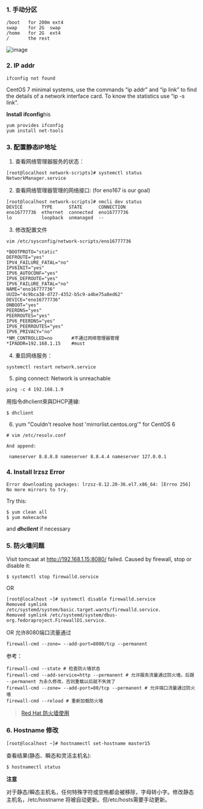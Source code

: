### 1. 手动分区

```
/boot   for 200m ext4
swap    for 2G  swap
/home   for 2G  ext4
/       the rest
```

![image](http://note.youdao.com/yws/res/6333/WEBRESOURCEd58258c0dd3dd6a0359d32824e9c7ced)

### 2. IP addr

```
ifconfig not found
```


CentOS 7 minimal systems, use the commands “ip addr” and “ip link” to find the details of a network interface card. To know the statistics use “ip -s link”.

**Install ifconfig**his

```
yum provides ifconfig
yum install net-tools
```


### 3. 配置静态IP地址
1. 查看网络管理器服务的状态：

```
[root@localhost network-scripts]# systemctl status NetworkManager.service
```

2. 查看网络管理器管理的网络接口: (for eno167 is our goal)

```
[root@localhost network-scripts]# nmcli dev status
DEVICE       TYPE      STATE      CONNECTION
eno16777736  ethernet  connected  eno16777736
lo           loopback  unmanaged  --
```


3. 修改配置文件

```
vim /etc/sysconfig/network-scripts/eno16777736
```

```
*BOOTPROTO="static"
DEFROUTE="yes"
IPV4_FAILURE_FATAL="no"
IPV6INIT="yes"
IPV6_AUTOCONF="yes"
IPV6_DEFROUTE="yes"
IPV6_FAILURE_FATAL="no"
NAME="eno16777736"
UUID="4c9bca38-d727-4352-b5c9-a4be75a8ed62"
DEVICE="eno16777736"
ONBOOT="yes"
PEERDNS="yes"
PEERROUTES="yes"
IPV6_PEERDNS="yes"
IPV6_PEERROUTES="yes"
IPV6_PRIVACY="no"
*NM_CONTROLLED=no       #不通过网络管理器管理
*IPADDR=192.168.1.15    #must
```

4. 重启网络服务：

```
systemctl restart network.service
```

5. ping connect: Network is unreachable

```
ping -c 4 192.168.1.9
```

用指令dhclient來與DHCP連線:

```
$ dhclient
```

6. yum "Couldn't resolve host 'mirrorlist.centos.org'" for CentOS 6
```
# vim /etc/resolv.conf

And append:

 nameserver 8.8.8.8 nameserver 8.8.4.4 nameserver 127.0.0.1

```

### 4. Install lrzsz Error

```
Error downloading packages: lrzsz-0.12.20-36.el7.x86_64: [Errno 256] No more mirrors to try.
```

Try this:

```
$ yum clean all
$ yum makecache
```

and ***dhclient*** if necessary

### 5. 防火墙问题
Visit tomcaat at http://192.168.1.15:8080/ failed.
Caused by firewall, stop or disable it:

```
$ systemctl stop firewalld.service
```
OR
```
[root@localhost ~]# systemctl disable firewalld.service
Removed symlink /etc/systemd/system/basic.target.wants/firewalld.service.
Removed symlink /etc/systemd/system/dbus-org.fedoraproject.FirewallD1.service.
```
OR 允许8080端口流量通过

```
firewall-cmd --zone= --add-port=8080/tcp --permanent
```

参考：

```
firewall-cmd --state # 检查防火墙状态
firewall-cmd --add-service=http --permanent # 允许服务流量通过防火墙，后跟 --permanent 为永久修改，否则重载以后就不失效了
firewall-cmd --zone= --add-port=80/tcp --permanent # 允许端口流量通过防火墙
firewall-cmd --reload # 重新加载防火墙
```
> [Red Hat 防火墙使用](https://access.redhat.com/documentation/zh-CN/Red_Hat_Enterprise_Linux/7/html/Security_Guide/sec-Using_Firewalls.html)

### 6. Hostname 修改

```
[root@localhost ~]# hostnamectl set-hostname master15
```

查看结果(静态、瞬态和灵活主机名):

```
$ hostnamectl status
```

**注意**

对于静态/瞬态主机名，任何特殊字符或空格都会被移除，字母转小字。修改静态主机名，/etc/hostname 将被自动更新。但/etc/hosts需要手动更新。






